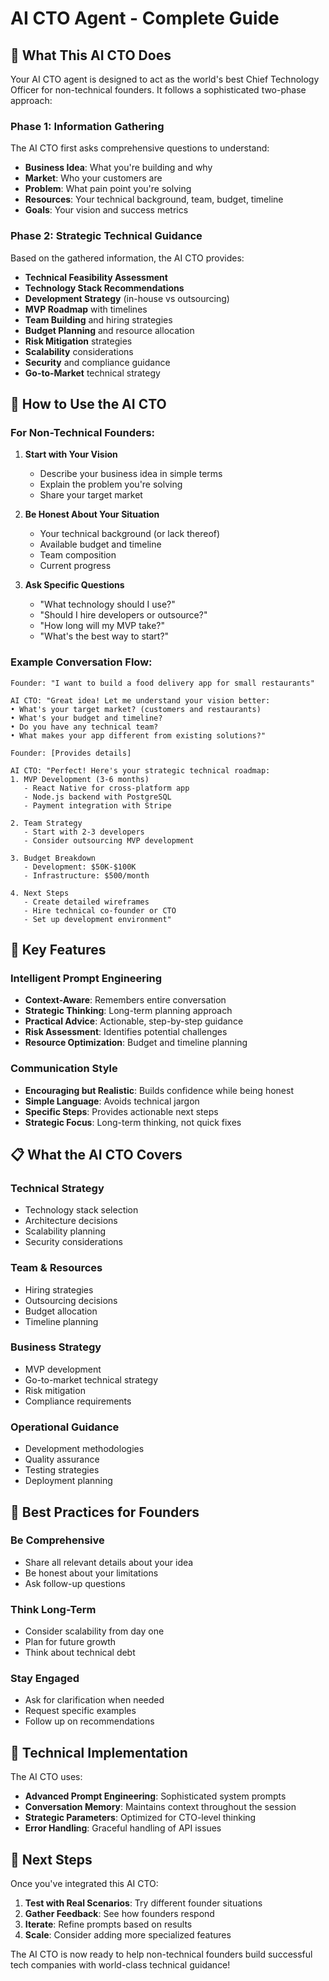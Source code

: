 # AI CTO Agent - Complete Guide

## 🎯 **What This AI CTO Does**

Your AI CTO agent is designed to act as the world's best Chief Technology Officer for non-technical founders. It follows a sophisticated two-phase approach:

### **Phase 1: Information Gathering**
The AI CTO first asks comprehensive questions to understand:
- **Business Idea**: What you're building and why
- **Market**: Who your customers are
- **Problem**: What pain point you're solving
- **Resources**: Your technical background, team, budget, timeline
- **Goals**: Your vision and success metrics

### **Phase 2: Strategic Technical Guidance**
Based on the gathered information, the AI CTO provides:
- **Technical Feasibility Assessment**
- **Technology Stack Recommendations**
- **Development Strategy** (in-house vs outsourcing)
- **MVP Roadmap** with timelines
- **Team Building** and hiring strategies
- **Budget Planning** and resource allocation
- **Risk Mitigation** strategies
- **Scalability** considerations
- **Security** and compliance guidance
- **Go-to-Market** technical strategy

## 🚀 **How to Use the AI CTO**

### **For Non-Technical Founders:**

1. **Start with Your Vision**
   - Describe your business idea in simple terms
   - Explain the problem you're solving
   - Share your target market

2. **Be Honest About Your Situation**
   - Your technical background (or lack thereof)
   - Available budget and timeline
   - Team composition
   - Current progress

3. **Ask Specific Questions**
   - "What technology should I use?"
   - "Should I hire developers or outsource?"
   - "How long will my MVP take?"
   - "What's the best way to start?"

### **Example Conversation Flow:**

```
Founder: "I want to build a food delivery app for small restaurants"

AI CTO: "Great idea! Let me understand your vision better:
• What's your target market? (customers and restaurants)
• What's your budget and timeline?
• Do you have any technical team?
• What makes your app different from existing solutions?"

Founder: [Provides details]

AI CTO: "Perfect! Here's your strategic technical roadmap:
1. MVP Development (3-6 months)
   - React Native for cross-platform app
   - Node.js backend with PostgreSQL
   - Payment integration with Stripe
   
2. Team Strategy
   - Start with 2-3 developers
   - Consider outsourcing MVP development
   
3. Budget Breakdown
   - Development: $50K-$100K
   - Infrastructure: $500/month
   
4. Next Steps
   - Create detailed wireframes
   - Hire technical co-founder or CTO
   - Set up development environment"
```

## 🎯 **Key Features**

### **Intelligent Prompt Engineering**
- **Context-Aware**: Remembers entire conversation
- **Strategic Thinking**: Long-term planning approach
- **Practical Advice**: Actionable, step-by-step guidance
- **Risk Assessment**: Identifies potential challenges
- **Resource Optimization**: Budget and timeline planning

### **Communication Style**
- **Encouraging but Realistic**: Builds confidence while being honest
- **Simple Language**: Avoids technical jargon
- **Specific Steps**: Provides actionable next steps
- **Strategic Focus**: Long-term thinking, not quick fixes

## 📋 **What the AI CTO Covers**

### **Technical Strategy**
- Technology stack selection
- Architecture decisions
- Scalability planning
- Security considerations

### **Team & Resources**
- Hiring strategies
- Outsourcing decisions
- Budget allocation
- Timeline planning

### **Business Strategy**
- MVP development
- Go-to-market technical strategy
- Risk mitigation
- Compliance requirements

### **Operational Guidance**
- Development methodologies
- Quality assurance
- Testing strategies
- Deployment planning

## 🎯 **Best Practices for Founders**

### **Be Comprehensive**
- Share all relevant details about your idea
- Be honest about your limitations
- Ask follow-up questions

### **Think Long-Term**
- Consider scalability from day one
- Plan for future growth
- Think about technical debt

### **Stay Engaged**
- Ask for clarification when needed
- Request specific examples
- Follow up on recommendations

## 🔧 **Technical Implementation**

The AI CTO uses:
- **Advanced Prompt Engineering**: Sophisticated system prompts
- **Conversation Memory**: Maintains context throughout the session
- **Strategic Parameters**: Optimized for CTO-level thinking
- **Error Handling**: Graceful handling of API issues

## 🚀 **Next Steps**

Once you've integrated this AI CTO:

1. **Test with Real Scenarios**: Try different founder situations
2. **Gather Feedback**: See how founders respond
3. **Iterate**: Refine prompts based on results
4. **Scale**: Consider adding more specialized features

The AI CTO is now ready to help non-technical founders build successful tech companies with world-class technical guidance! 